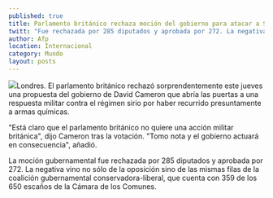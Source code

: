 ```yaml
---
published: true
title: Parlamento británico rechaza moción del gobierno para atacar a Siria
twitt: "Fue rechazada por 285 diputados y aprobada por 272. La negativa vino no sólo de la oposición sino de las mismas filas de la coalición gubernamental conservadora-liberal."
author: Afp
location: Internacional
category: Mundo
layout: posts
---
```


![](http://i.imgur.com/muNHxSIm.jpg)Londres. El parlamento británico rechazó sorprendentemente este jueves una propuesta del gobierno de David Cameron que abría las puertas a una respuesta militar contra el régimen sirio por haber recurrido presuntamente a armas químicas.

"Está claro que el parlamento británico no quiere una acción militar británica", dijo Cameron tras la votación. "Tomo nota y el gobierno actuará en consecuencia", añadió.

La moción gubernamental fue rechazada por 285 diputados y aprobada por 272. La negativa vino no sólo de la oposición sino de las mismas filas de la coalición gubernamental conservadora-liberal, que cuenta con 359 de los 650 escaños de la Cámara de los Comunes.
